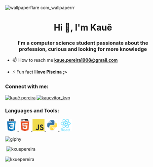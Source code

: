 


![wallpaperflare com_wallpaperrr](https://github.com/KxuePereira/KxuePereira/assets/143541555/d7f85c79-f144-408b-91ac-7360548f235b)



<h1 align="center">Hi 👋, I'm Kauê</h1>
<h3 align="center">I'm a computer science student passionate about the profession, curious and looking for more knowledge</h3>

- 📫 How to reach me **kaue.pereira1908@gmail.com**

- ⚡ Fun fact **I love Piscina ;>**

<h3 align="left">Connect with me:</h3>
<p align="left">
<a href="https://linkedin.com/in/kauê pereira" target="blank"><img align="center" src="https://raw.githubusercontent.com/rahuldkjain/github-profile-readme-generator/master/src/images/icons/Social/linked-in-alt.svg" alt="kauê pereira" height="30" width="40" /></a>
<a href="https://instagram.com/kauevitor_kvp" target="blank"><img align="center" src="https://raw.githubusercontent.com/rahuldkjain/github-profile-readme-generator/master/src/images/icons/Social/instagram.svg" alt="kauevitor_kvp" height="30" width="40" /></a>
</p>

<h3 align="left">Languages and Tools:</h3>
<p align="left"> <a href="https://www.w3schools.com/css/" target="_blank" rel="noreferrer"> <img src="https://raw.githubusercontent.com/devicons/devicon/master/icons/css3/css3-original-wordmark.svg" alt="css3" width="40" height="40"/> </a> <a href="https://www.w3.org/html/" target="_blank" rel="noreferrer"> <img src="https://raw.githubusercontent.com/devicons/devicon/master/icons/html5/html5-original-wordmark.svg" alt="html5" width="40" height="40"/> </a> <a href="https://developer.mozilla.org/en-US/docs/Web/JavaScript" target="_blank" rel="noreferrer"> <img src="https://raw.githubusercontent.com/devicons/devicon/master/icons/javascript/javascript-original.svg" alt="javascript" width="40" height="40"/> </a> <a href="https://www.python.org" target="_blank" rel="noreferrer"> <img src="https://raw.githubusercontent.com/devicons/devicon/master/icons/python/python-original.svg" alt="python" width="40" height="40"/> </a> <a href="https://reactjs.org/" target="_blank" rel="noreferrer"> <img src="https://raw.githubusercontent.com/devicons/devicon/master/icons/react/react-original-wordmark.svg" alt="react" width="40" height="40"/> </a> </p>

![giphy](https://github.com/KxuePereira/KxuePereira/assets/143541555/80f19f73-a451-45c3-815b-24112e4adbdc )

<p>&nbsp;<img align="center" src="https://github-readme-stats.vercel.app/api?username=kxuepereira&show_icons=true&locale=en" alt="kxuepereira" /></p>

<p><img align="center" src="https://github-readme-streak-stats.herokuapp.com/?user=kxuepereira&theme=dark" alt="kxuepereira" /></p>
